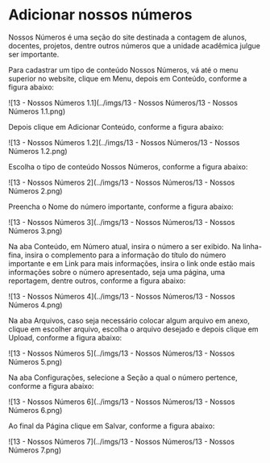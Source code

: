 # Adicionar nossos números

Nossos Números é uma seção do site destinada a contagem de alunos, docentes, projetos, dentre outros números que a unidade acadêmica julgue ser importante.

Para cadastrar um tipo de conteúdo Nossos Números, vá até o menu superior no website, clique em Menu, depois em Conteúdo, conforme a figura abaixo:

![13 - Nossos Números 1.1](../imgs/13 - Nossos Números/13 - Nossos Números 1.1.png)

Depois clique em Adicionar Conteúdo, conforme a figura abaixo:

![13 - Nossos Números 1.2](../imgs/13 - Nossos Números/13 - Nossos Números 1.2.png)

Escolha o tipo de conteúdo Nossos Números, conforme a figura abaixo:

![13 - Nossos Números 2](../imgs/13 - Nossos Números/13 - Nossos Números 2.png)

Preencha o Nome do número importante, conforme a figura abaixo:

![13 - Nossos Números 3](../imgs/13 - Nossos Números/13 - Nossos Números 3.png)

Na aba Conteúdo, em Número atual, insira o número a ser exibido. Na linha-fina, insira o complemento para a informação do título do número importante e em Link para
mais informações, insira o link onde estão mais informações sobre o número apresentado, seja uma página, uma reportagem, dentre outros, conforme a figura abaixo:

![13 - Nossos Números 4](../imgs/13 - Nossos Números/13 - Nossos Números 4.png)

Na aba Arquivos, caso seja necessário colocar algum arquivo em anexo, clique em escolher arquivo, escolha o arquivo desejado e depois clique em Upload, conforme a figura abaixo:

![13 - Nossos Números 5](../imgs/13 - Nossos Números/13 - Nossos Números 5.png)

Na aba Configurações, selecione a Seção a qual o número pertence, conforme a figura abaixo:

![13 - Nossos Números 6](../imgs/13 - Nossos Números/13 - Nossos Números 6.png)

Ao final da Página clique em Salvar, conforme a figura abaixo:

![13 - Nossos Números 7](../imgs/13 - Nossos Números/13 - Nossos Números 7.png)
